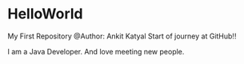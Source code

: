 # HelloWorld
My First Repository
@Author: Ankit Katyal
Start of journey at GitHub!!

I am a Java Developer.
And  love meeting new people.


